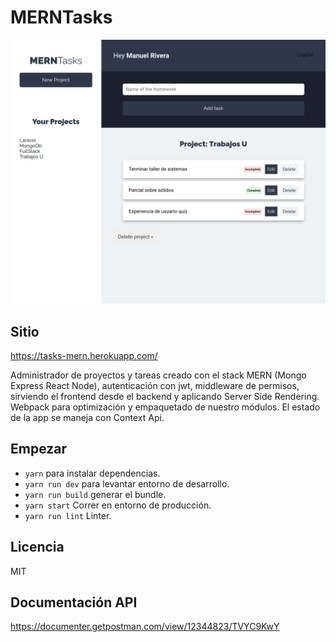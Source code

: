# MERNTasks

![Captura de la App](./.readme-static/screen.png)


## Sitio

https://tasks-mern.herokuapp.com/

Administrador de proyectos y tareas creado con el stack MERN (Mongo Express React Node), autenticación con jwt, middleware de permisos,
sirviendo el frontend desde el backend y aplicando Server Side Rendering. Webpack para optimización y empaquetado de nuestro módulos.
El estado de la app se maneja con Context Api.


## Empezar 

* `yarn` para instalar dependencias.
* `yarn run dev` para levantar entorno de desarrollo.
* `yarn run build` generar el bundle.
* `yarn start` Correr en entorno de producción.
* `yarn run lint` Linter.

## Licencia

MIT

## Documentación API

https://documenter.getpostman.com/view/12344823/TVYC9KwY
